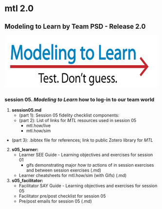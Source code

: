# mtl 2.0

## Modeling to Learn by Team PSD - Release 2.0

<img src = "https://github.com/lzim/teampsd/blob/master/resources/logos/mtl_testdontguess_sm.png"
     height = "175" width = "650">

### session 05. *Modeling to Learn* how to log-in to our **team world**

1. **session05.md**
    - (part 1): Session 05 fidelity checklist components:
    - (part 2): List of links for *MTL* resources used in session 05
      - mtl.how/live
      - mtl.how/sim
  - (part 3): .bibtex file for references; link to public Zotero library for *MTL*
2.  **s05_learner:**
    - Learner SEE Guide - Learning objectives and exercises for session 01
      - gifs demonstrating major *how to* actions of in session exercises and between session exercises (.md)
    - Learner cheatsheets for mtl.how/sim (with Gifs) (.md)
3. **s05_facilitator:**
    - Facilitator SAY Guide - Learning objectives and exercises for session 05
    - Facilitator pre/post checklist for session 05
    - Pre/post emails for session 05 (.md)

